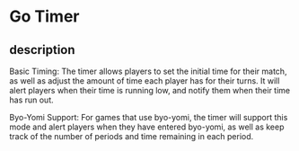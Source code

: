 # Go Timer

## description

Basic Timing: The timer allows players to set the initial time for their match, as well as adjust the amount of time each player has for their turns. It will alert players when their time is running low, and notify them when their time has run out.

Byo-Yomi Support: For games that use byo-yomi, the timer will support this mode and alert players when they have entered byo-yomi, as well as keep track of the number of periods and time remaining in each period.
